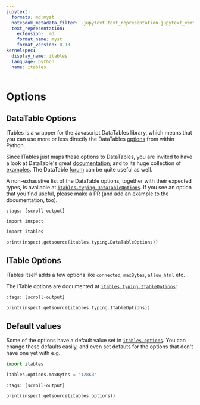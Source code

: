 ```yaml
---
jupytext:
  formats: md:myst
  notebook_metadata_filter: -jupytext.text_representation.jupytext_version
  text_representation:
    extension: .md
    format_name: myst
    format_version: 0.13
kernelspec:
  display_name: itables
  language: python
  name: itables
---
```


# Options

## DataTable Options

ITables is a wrapper for the Javascript DataTables library, which means that you can use more or less directly the DataTables [options](https://datatables.net/options) from within Python.

Since ITables just maps these options to DataTables, you are invited to have a look at DataTable's great [documentation](https://datatables.net/), and to its huge collection of [examples](https://datatables.net/examples/index). The DataTable [forum](https://datatables.net/forums/) can be quite useful as well.

A non-exhaustive list of the DataTable options, together with their expected types, is available at [`itables.typing.DataTableOptions`](https://github.com/mwouts/itables/blob/main/src/itables/typing.py). If you see an option that you find useful, please make a PR (and add an example to the documentation, too).

```{code-cell} ipython3
:tags: [scroll-output]

import inspect

import itables

print(inspect.getsource(itables.typing.DataTableOptions))
```

## ITable Options

ITables itself adds a few options like `connected`, `maxBytes`, `allow_html` etc.

The ITable options are documented at [`itables.typing.ITableOptions`](https://github.com/mwouts/itables/blob/main/src/itables/typing.py):

```{code-cell} ipython3
:tags: [scroll-output]

print(inspect.getsource(itables.typing.ITableOptions))
```

## Default values

Some of the options have a default value set in [`itables.options`](https://github.com/mwouts/itables/blob/main/src/itables/options.py). You can change these defaults easily, and even set defauts for the options that don't have one yet with e.g.

```python
import itables

itables.options.maxBytes = "128KB"
```

```{code-cell} ipython3
:tags: [scroll-output]

print(inspect.getsource(itables.options))
```
